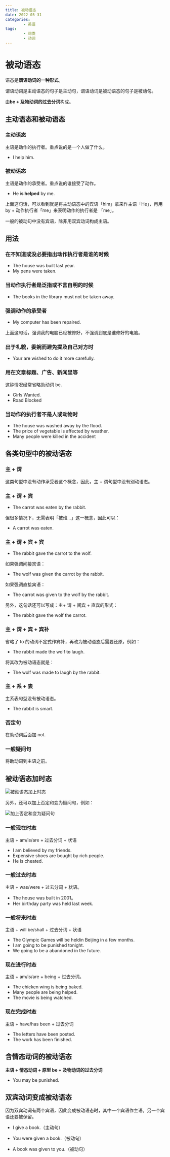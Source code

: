```yaml
---
title: 被动语态
date: 2022-05-31
categories:
        - 英语
tags:
        - 词类
        - 动词
---
```


# 被动语态

语态是**谓语动词的一种形式**。

谓语动词是主动语态的句子是主动句，谓语动词是被动语态的句子是被动句。

由**be + 及物动词的过去分词**构成。

## 主动语态和被动语态

### 主动语态

主语是动作的执行者。重点说的是一个人做了什么。

- I help him.

### 被动语态

主语是动作的承受者。重点说的谁接受了动作。

- He i**s helped** by me.

上面这句话，可以看到就是将主动语态中的宾语「him」拿来作主语「He」，再用 by + 动作执行者「me」来表明动作的执行者是 「me」。

一般的被动句中没有宾语，除非用双宾动词构成主语。

## 用法

### 在不知道或没必要指出动作执行者是谁的时候

- The house was built last year.
- My pens were taken.

### 当动作执行者是泛指或不言自明的时候

- The books in the library must not be taken away.

### 强调动作的承受者

- My computer has been repaired.

上面这句话，强调我的电脑已经被修好，不强调到底是谁修好的电脑。

### 出于礼貌，委婉而避免提及自己对方时

- Your are wished to do it more carefully.

### 用在文章标题、广告、新闻里等

这钟情况经常省略助动词 be.

- Girls Wanted.
- Road Blocked

### 当动作的执行者不是人或动物时

- The house was washed away by the flood.
- The price of vegetable is affected by weather.
- Many people were killed in the accident

## 各类句型中的被动语态

### 主 + 谓

这类句型中没有动作承受者这个概念，因此，主 + 谓句型中没有别动语态。

### 主 + 谓 + 宾

- The carrot was eaten by the rabbit.

但很多情况下，无需表明「被谁...」这一概念，因此可以：

- A carrot was eaten.

### 主 + 谓 + 宾 + 宾

- The rabbit gave the carrot to the wolf.

如果强调间接宾语：

- The wolf was given the carrot by the rabbit.

如果强调直接宾语：

- The carrot was given to the wolf by the rabbit.

另外，这句话还可以写成：主+ 谓 + 间宾 + 直宾的形式：

- The rabbit gave the wolf the carrot.

### 主 + 谓 + 宾 + 宾补

省略了 to 的动词不定式作宾补，再改为被动语态后需要还原，例如：

- The rabbit made the wolf ~~to~~ laugh.

将其改为被动语态就是：

- The wolf was made to laugh by the rabbit.

### 主 + 系 + 表

主系表句型没有被动语态。

- The rabbit is smart.

### 否定句

在助动词后面加 not.

### 一般疑问句

将助动词到主语之前。

## 被动语态加时态

![被动语态加上时态](https://gallery.yxzi.xyz/galleries/2022/09/09/%E8%A2%AB%E5%8A%A8%E8%AF%AD%E6%80%81%E5%8A%A0%E4%B8%8A%E6%97%B6%E6%80%81.png)

另外，还可以加上否定和变为疑问句，例如：

![加上否定和变为疑问句](https://gallery.yxzi.xyz/galleries/2022/09/09/%E5%8A%A0%E4%B8%8A%E5%90%A6%E5%AE%9A%E5%92%8C%E5%8F%98%E4%B8%BA%E7%96%91%E9%97%AE%E5%8F%A5.png)

### 一般现在时态

主语 + am/is/are + 过去分词 + 状语

- I am believed by my friends.
- Expensive shoes are bought by rich people.
- He is cheated.

### 一般过去时态

主语 + was/were + 过去分词 + 状语。

- The house was built in 2001。
- Her birthday party was held last week.

### 一般将来时态

主语 + will be/shall + 过去分词 + 状语

- The Olympic Games will be heldin Beijing in a few months.
- l am going to be punished tonight.
- We going to be a abandoned in the future.

### 现在进行时态

主语 + am/is/are + being + 过去分词。

- The chicken wing is being baked.
- Many people are being helped.
- The movie is being watched.

### 现在完成时态

主语 + have/has been + 过去分词

- The letters have been posted.
- The work has been finished.

## 含情态动词的被动语态

**主语 + 情态动词 + 原型 be + 及物动词的过去分词**

- You may be punished.

## 双宾动词变成被动语态

因为双宾动词有两个宾语，因此变成被动语态时，其中一个宾语作主语。另一个宾语还要被保留。

- I give a book.（主动句）

- You were given a book.（被动句）
- A book was given to you.（被动句）
